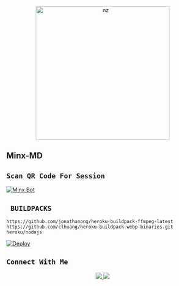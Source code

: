 <p align="center">
<img src="https://telegra.ph/file/558c21a243c3e793bfd1c.jpg" alt="nz" width="350"/>
</p>

## Minx-MD

## `Scan QR Code For Session`
[![Minx Bot](https://repl.it/badge/github/quiec/whatsasena)](https://replit.com/@iiuzi0x/Minx-MD-QR?v=1?outputonly=1&lite=1#index.js)

## ` BUILDPACKS`

```
https://github.com/jonathanong/heroku-buildpack-ffmpeg-latest
https://github.com/clhuang/heroku-buildpack-webp-binaries.git
heroku/nodejs
```

[![Deploy](https://www.herokucdn.com/deploy/button.svg)](https://heroku.com/deploy?template=https://github.com/ANkit9800dsdas/Minx-MD/)





## ```Connect With Me```
<p align="center">
<a href="https://wa.me/918590451659"><img src="https://img.shields.io/badge/Contact iiuzi-25D366?style=for-the-badge&logo=whatsapp&logoColor=white" />
<a href="https://youtube.com/channel/UCfowItQEURVV4VjaWT-aocA"><img src="https://img.shields.io/badge/Subscribe iiuzi-ff0000?style=for-the-badge&logo=youtube&logoColor=ff000000&link=https://www.youtube.com/c/BOTINDO" /><br>
</p>
